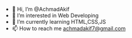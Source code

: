 - 👋 Hi, I’m @AchmadAkif
- 👀 I’m interested in Web Developing
- 🌱 I’m currently learning HTML,CSS,JS
- 📫 How to reach me achmadakif7@gmail.com

<!---
AchmadAkif/AchmadAkif is a ✨ special ✨ repository because its `README.md` (this file) appears on your GitHub profile.
You can click the Preview link to take a look at your changes.
--->
